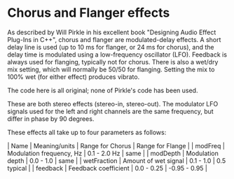 # Chorus and Flanger effects

As described by Will Pirkle in his excellent book "Designing Audio Effect Plug-Ins in C++", chorus and flanger are modulated-delay effects. A short delay line is used (up to 10 ms for flanger, or 24 ms for chorus), and the delay time is modulated using a low-frequency oscillator (LFO). Feedback is always used for flanging, typically not for chorus. There is also a wet/dry mix setting, which will normally be 50/50 for flanging. Setting the mix to 100% wet (for either effect) produces vibrato.

The code here is all original; none of Pirkle's code has been used.

These are both stereo effects (stereo-in, stereo-out). The modulator LFO signals used for the left and right channels are the same frequency, but differ in phase by 90 degrees.

These effects all take up to four parameters as follows:

| Name | Meaning/units | Range for Chorus | Range for Flange |
| modFreq | Modulation frequency, Hz | 0.1 - 2.0 Hz | same |
| modDepth | Modulation depth | 0.0 - 1.0 | same |
| wetFraction | Amount of wet signal | 0.1 - 1.0 | 0.5 typical |
| feedback | Feedback coefficient | 0.0 - 0.25 | -0.95 - 0.95 |
